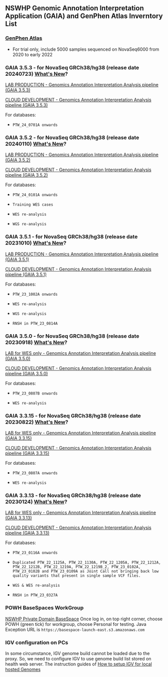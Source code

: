 ## NSWHP Genomic Annotation Interpretation Application (GAIA) and GenPhen Atlas Inverntory List

### [GenPhen Atlas](http://192.168.106.150:8000/)

*  For trial only, include 5000 samples sequenced on NovaSeq6000 from 2020 to early 2022

### GAIA 3.5.3 - for NovaSeq GRCh38/hg38 (release date 20240723) [What's New](./another-page_3.5.3.html)?

[LAB PRODUCTION - Genomics Annotation Interpretation Analysis pipeline (GAIA 3.5.3)](http://192.168.106.151:5876/)

[CLOUD DEVELOPMENT - Genomics Annotation Interpretation Analysis pipeline (GAIA 3.5.3)](http://pilot.gaia.nswhp.com.au:5877/)

For databases: 
*     PTW_24_0701A onwards

### GAIA 3.5.2 - for NovaSeq GRCh38/hg38 (release date 20240110) [What's New](./another-page_3.5.2.html)?

[LAB PRODUCTION - Genomics Annotation Interpretation Analysis pipeline (GAIA 3.5.2)](http://192.168.106.151:5875/)

[CLOUD DEVELOPMENT - Genomics Annotation Interpretation Analysis pipeline (GAIA 3.5.2)](http://pilot.gaia.nswhp.com.au:5875/)

For databases: 
*     PTW_24_0101A onwards
*     Training WES cases
*     WES re-analysis
*     WGS re-analysis

### GAIA 3.5.1 - for NovaSeq GRCh38/hg38 (release date 20231010) [What's New](./another-page_3.5.1.html)?

[LAB PRODUCTION - Genomics Annotation Interpretation Analysis pipeline (GAIA 3.5.1)](http://192.168.106.151:5874/)

[CLOUD DEVELOPMENT - Genomics Annotation Interpretation Analysis pipeline (GAIA 3.5.1)](http://pilot.gaia.nswhp.com.au:5874/)

For databases: 
*     PTW_23_1002A onwards
*     WES re-analysis
*     WGS re-analysis
*     RNSH in PTW_23_0814A

### GAIA 3.5.0 - for NovaSeq GRCh38/hg38 (release date 20230918) [What's New](./another-page_3.5.0.html)?

[LAB for WES only - Genomics Annotation Interpretation Analysis pipeline (GAIA 3.5.0)](http://192.168.106.151:5873/)

[CLOUD DEVELOPMENT - Genomics Annotation Interpretation Analysis pipeline (GAIA 3.5.0)](http://pilot.gaia.nswhp.com.au:5873/)

For databases: 
*     PTW_23_0807B onwards
*     WES re-analysis

### GAIA 3.3.15 - for NovaSeq GRCh38/hg38 (release date 20230822) [What's New](./another-page_3.3.15.html)?

[LAB for WES only - Genomics Annotation Interpretation Analysis pipeline (GAIA 3.3.15)](http://192.168.106.151:5872/)

[CLOUD DEVELOPMENT - Genomics Annotation Interpretation Analysis pipeline (GAIA 3.3.15)](http://pilot.gaia.nswhp.com.au:5872/)

For databases: 
*     PTW_23_0807A onwards
*     WES re-analysis

### GAIA 3.3.13 - for NovaSeq GRCh38/hg38 (release date 20230124) [What's New](./another-page_3.3.13.html)?

[LAB for WES only - Genomics Annotation Interpretation Analysis pipeline (GAIA 3.3.13)](http://192.168.106.151:5871/)

[CLOUD DEVELOPMENT - Genomics Annotation Interpretation Analysis pipeline (GAIA 3.3.13)](http://pilot.gaia.nswhp.com.au:5871/)

For databases: 
*     PTW_23_0116A onwards
*     Duplicated PTW_22_1125A, PTW_22_1130A, PTW_22_1205A, PTW_22_1212A, PTW_22_1212B, PTW_22_1219A, PTW_22_1219B_2, PTW_23_0102A, PTW_23_0102B and PTW_23_0109A as Joint Call not bringing back low quality variants that present in single sample VCF files.
*     WGS & WES re-analysis
*     RNSH in PTW_23_0327A

### POWH BaseSpaces WorkGroup

[NSWHP Private Domain BaseSpace](https://nswhp-pl.aps2.sh.basespace.illumina.com/)
Once log in, on top right corner, choose POWH (green tick) for workgroup, choose Personal for testing. 
Java Exception URL is `https://basespace-launch-east.s3.amazonaws.com`

### IGV configuration on PCs

In some circumstance, IGV genome build cannot be loaded due to the proxy. So, we need to configure IGV to use genome build list stored on health web server. 
The instruction guides of [How to setup IGV for local hosted Genomes](./How_to_setup_IGV_for_local_hosted_Genomes.html)

